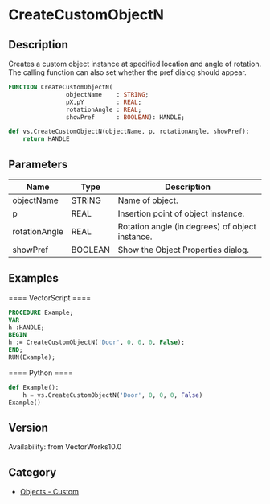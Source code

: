 # CreateCustomObjectN

## Description
Creates a custom object instance at specified location and angle of rotation.  The calling function can also set whether the pref dialog should appear.

```pascal
FUNCTION CreateCustomObjectN(
				objectName    : STRING;
				pX,pY         : REAL;
				rotationAngle : REAL;
				showPref      : BOOLEAN): HANDLE;
```

```python
def vs.CreateCustomObjectN(objectName, p, rotationAngle, showPref):
    return HANDLE
```

## Parameters
|Name|Type|Description|
|---|---|---|
|objectName|STRING|Name of object.|
|p|REAL|Insertion point of object instance.|
|rotationAngle|REAL|Rotation angle (in degrees) of object instance.|
|showPref|BOOLEAN|Show the Object Properties dialog.|

## Examples
==== VectorScript ====
```pascal
PROCEDURE Example;
VAR
h :HANDLE;
BEGIN
h := CreateCustomObjectN('Door', 0, 0, 0, False);
END;
RUN(Example);
```
==== Python ====
```python
def Example():
	h = vs.CreateCustomObjectN('Door', 0, 0, 0, False)
Example()
```

## Version
Availability: from VectorWorks10.0

## Category
* [Objects - Custom](../Categories/Objects%20-%20Custom.md)
